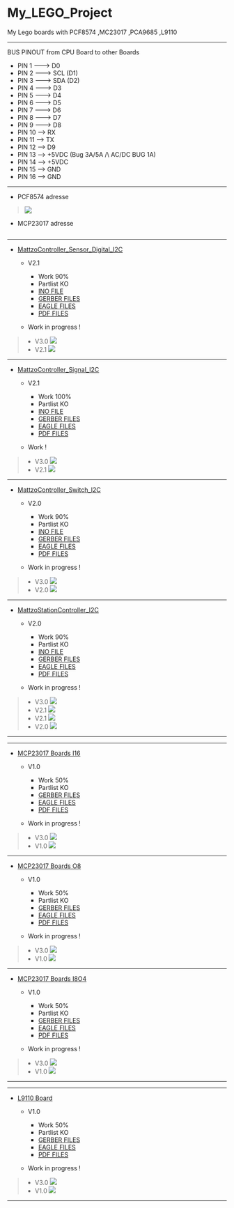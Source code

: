# My_LEGO_Project

 My Lego boards with PCF8574 ,MC23017 ,PCA9685 ,L9110
 
 -----------------------------------------------------------------
 
 BUS PINOUT from CPU Board to other Boards
+ PIN 1 ---> D0
+ PIN 2 ---> SCL (D1)
+ PIN 3 ---> SDA (D2)
+ PIN 4 ---> D3
+ PIN 5 ---> D4
+ PIN 6 ---> D5
+ PIN 7 ---> D6
+ PIN 8 ---> D7
+ PIN 9 ---> D8
+ PIN 10 --> RX
+ PIN 11 --> TX
+ PIN 12 --> D9
+ PIN 13 --> +5VDC (Bug 3A/5A /\ AC/DC BUG 1A)
+ PIN 14 --> +5VDC
+ PIN 15 --> GND
+ PIN 16 --> GND

-----------------------------------------------------------------

+ PCF8574 adresse
>![](https://github.com/Backkevin/My_LEGO_Project/blob/master/MattzoController_Sensor_Digital_I2C/IMAGE/PCF8574%20address%20map.png)
+ MCP23017 adresse
>![]()

-----------------------------------------------------------------

+ [MattzoController_Sensor_Digital_I2C](https://github.com/Backkevin/My_LEGO_Project/tree/master/MattzoController_Sensor_Digital_I2C)

	+ V2.1
		* Work 90%
		* Partlist KO
		* [INO FILE](https://github.com/Backkevin/My_LEGO_Project/tree/master/MattzoController_Sensor_Digital_I2C/INO/MattzoController_Sensor_Digital_I2C)
		* [GERBER FILES](https://github.com/Backkevin/My_LEGO_Project/tree/master/MattzoController_Sensor_Digital_I2C/GERBER%20FILES)
		* [EAGLE FILES](https://github.com/Backkevin/My_LEGO_Project/tree/master/MattzoController_Sensor_Digital_I2C/EAGLE)
		* [PDF FILES](https://github.com/Backkevin/My_LEGO_Project/tree/master/MattzoController_Sensor_Digital_I2C/PDF)
		
	+ Work in progress !
>+ V3.0
>![](https://github.com/Backkevin/My_LEGO_Project/blob/master/MattzoController_Sensor_Digital_I2C/IMAGE/CPU3.jpg)
>+ V2.1
>![](https://github.com/Backkevin/My_LEGO_Project/blob/master/MattzoController_Sensor_Digital_I2C/IMAGE/INPUT2.jpg)
-----------------------------------------------------------------


+ [MattzoController_Signal_I2C](https://github.com/Backkevin/My_LEGO_Project/tree/master/MattzoController_Signal_I2C)

	+ V2.1
		* Work 100%
		* Partlist KO
		* [INO FILE](https://github.com/Backkevin/My_LEGO_Project/tree/master/MattzoController_Signal_I2C/INO/MattzoController_Signal_I2C)
		* [GERBER FILES](https://github.com/Backkevin/My_LEGO_Project/tree/master/MattzoController_Signal_I2C/GERBER%20FILES)
		* [EAGLE FILES](https://github.com/Backkevin/My_LEGO_Project/tree/master/MattzoController_Signal_I2C/EAGLE)
		* [PDF FILES](https://github.com/Backkevin/My_LEGO_Project/tree/master/MattzoController_Signal_I2C/PDF)
		
	+ Work !
>+ V3.0
>![](https://github.com/Backkevin/My_LEGO_Project/blob/master/MattzoController_Signal_I2C/IMAGE/CPU3.jpg)
>+ V2.1
>![](https://github.com/Backkevin/My_LEGO_Project/blob/master/MattzoController_Signal_I2C/IMAGE/OUTPUT2.jpg)
-----------------------------------------------------------------


+ [MattzoController_Switch_I2C](https://github.com/Backkevin/My_LEGO_Project/tree/master/MattzoController_Switch_I2C)

	+ V2.0
		* Work 90%
		* Partlist KO
		* [INO FILE](https://github.com/Backkevin/My_LEGO_Project/tree/master/MattzoController_Switch_I2C/INO/MattzoController_Switch_I2C)
		* [GERBER FILES](https://github.com/Backkevin/My_LEGO_Project/tree/master/MattzoController_Switch_I2C/GERBER%20FILES)
		* [EAGLE FILES](https://github.com/Backkevin/My_LEGO_Project/tree/master/MattzoController_Switch_I2C/EAGLE)
		* [PDF FILES](https://github.com/Backkevin/My_LEGO_Project/tree/master/MattzoController_Switch_I2C/PDF)
		
	+ Work in progress !
>+ V3.0
>![](https://github.com/Backkevin/My_LEGO_Project/blob/master/MattzoController_Switch_I2C/IMAGE/CPU3.jpg)
>+ V2.0
>![](https://github.com/Backkevin/My_LEGO_Project/blob/master/MattzoController_Switch_I2C/IMAGE/PWM2.jpg)
-----------------------------------------------------------------


+ [MattzoStationController_I2C](https://github.com/Backkevin/My_LEGO_Project/tree/master/MattzoStationController_I2C)

	+ V2.0
		* Work 90%
		* Partlist KO
		* [INO FILE](https://github.com/Backkevin/My_LEGO_Project/tree/master/MattzoStationController_I2C/INO/MattzoStationController_I2C)
		* [GERBER FILES](https://github.com/Backkevin/My_LEGO_Project/tree/master/MattzoStationController_I2C/GERBER%20FILES)
		* [EAGLE FILES](https://github.com/Backkevin/My_LEGO_Project/tree/master/MattzoStationController_I2C/EAGLE)
		* [PDF FILES](https://github.com/Backkevin/My_LEGO_Project/tree/master/MattzoStationController_I2C/PDF)
		
	+ Work in progress !
>+ V3.0
>![](https://github.com/Backkevin/My_LEGO_Project/blob/master/MattzoStationController_I2C/IMAGE/CPU3.jpg)
>+ V2.1
>![](https://github.com/Backkevin/My_LEGO_Project/blob/master/MattzoController_Sensor_Digital_I2C/IMAGE/INPUT2.jpg)
>+ V2.1
>![](https://github.com/Backkevin/My_LEGO_Project/blob/master/MattzoController_Signal_I2C/IMAGE/OUTPUT2.jpg)
>+ V2.0
>![](https://github.com/Backkevin/My_LEGO_Project/blob/master/MattzoController_Switch_I2C/IMAGE/PWM2.jpg)
-----------------------------------------------------------------






-----------------------------------------------------------------

+ [MCP23017 Boards I16](https://github.com/Backkevin/My_LEGO_Project/tree/master/MCP23017%20Boards/I16)

	+ V1.0
		* Work 50%
		* Partlist KO
		* [GERBER FILES](https://github.com/Backkevin/My_LEGO_Project/tree/master/MCP23017%20Boards/I16/GERBER%20FILES)
		* [EAGLE FILES](https://github.com/Backkevin/My_LEGO_Project/tree/master/MCP23017%20Boards/I16/EAGLE)
		* [PDF FILES](https://github.com/Backkevin/My_LEGO_Project/tree/master/MCP23017%20Boards/I16/PDF)
		
	+ Work in progress !
>+ V3.0
>![](https://github.com/Backkevin/My_LEGO_Project/blob/master/MCP23017%20Boards/I16/IMAGE/CPU3.jpg)
>+ V1.0
>![](https://github.com/Backkevin/My_LEGO_Project/blob/master/MCP23017%20Boards/I16/IMAGE/I16.jpg)
-----------------------------------------------------------------

+ [MCP23017 Boards O8](https://github.com/Backkevin/My_LEGO_Project/tree/master/MCP23017%20Boards/O8)

	+ V1.0
		* Work 50%
		* Partlist KO
		* [GERBER FILES](https://github.com/Backkevin/My_LEGO_Project/tree/master/MCP23017%20Boards/O8/GERBER%20FILES)
		* [EAGLE FILES](https://github.com/Backkevin/My_LEGO_Project/tree/master/MCP23017%20Boards/O8/EAGLE)
		* [PDF FILES](https://github.com/Backkevin/My_LEGO_Project/tree/master/MCP23017%20Boards/O8/PDF)
		
	+ Work in progress !
>+ V3.0
>![](https://github.com/Backkevin/My_LEGO_Project/blob/master/MCP23017%20Boards/O8/IMAGE/CPU3.jpg)
>+ V1.0
>![](https://github.com/Backkevin/My_LEGO_Project/blob/master/MCP23017%20Boards/O8/IMAGE/O8.jpg)
-----------------------------------------------------------------

+ [MCP23017 Boards I8O4](https://github.com/Backkevin/My_LEGO_Project/tree/master/MCP23017%20Boards/I8O4)

	+ V1.0
		* Work 50%
		* Partlist KO
		* [GERBER FILES](https://github.com/Backkevin/My_LEGO_Project/tree/master/MCP23017%20Boards/I8O4/GERBER%20FILES)
		* [EAGLE FILES](https://github.com/Backkevin/My_LEGO_Project/tree/master/MCP23017%20Boards/I8O4/EAGLE)
		* [PDF FILES](https://github.com/Backkevin/My_LEGO_Project/tree/master/MCP23017%20Boards/I8O4/PDF)
		
	+ Work in progress !
>+ V3.0
>![](https://github.com/Backkevin/My_LEGO_Project/blob/master/MCP23017%20Boards/I8O4/IMAGE/CPU3.jpg)
>+ V1.0
>![](https://github.com/Backkevin/My_LEGO_Project/blob/master/MCP23017%20Boards/I8O4/IMAGE/I8O4.jpg)
-----------------------------------------------------------------






-----------------------------------------------------------------

+ [L9110 Board](https://github.com/Backkevin/My_LEGO_Project/tree/master/L9110%20Board)

	+ V1.0
		* Work 50%
		* Partlist KO
		* [GERBER FILES](https://github.com/Backkevin/My_LEGO_Project/tree/master/L9110%20Board/GERBER%20FILES)
		* [EAGLE FILES](https://github.com/Backkevin/My_LEGO_Project/tree/master/L9110%20Board/EAGLE)
		* [PDF FILES](https://github.com/Backkevin/My_LEGO_Project/tree/master/L9110%20Board/PDF)
		
	+ Work in progress !
>+ V3.0
>![](https://github.com/Backkevin/My_LEGO_Project/blob/master/L9110%20Board/IMAGE/CPU3.jpg)
>+ V1.0
>![](https://github.com/Backkevin/My_LEGO_Project/blob/master/L9110%20Board/IMAGE/Default.jpg)
-----------------------------------------------------------------
